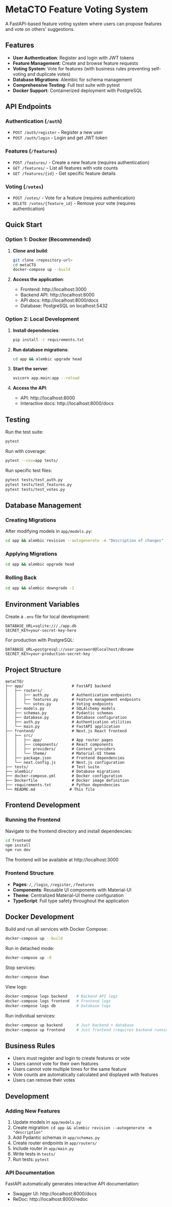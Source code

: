 # MetaCTO Feature Voting System

A FastAPI-based feature voting system where users can propose features and vote on others' suggestions.

## Features

-   **User Authentication**: Register and login with JWT tokens
-   **Feature Management**: Create and browse feature requests
-   **Voting System**: Vote for features (with business rules preventing self-voting and duplicate votes)
-   **Database Migrations**: Alembic for schema management
-   **Comprehensive Testing**: Full test suite with pytest
-   **Docker Support**: Containerized deployment with PostgreSQL

## API Endpoints

### Authentication (`/auth`)

-   `POST /auth/register` - Register a new user
-   `POST /auth/login` - Login and get JWT token

### Features (`/features`)

-   `POST /features/` - Create a new feature (requires authentication)
-   `GET /features/` - List all features with vote counts
-   `GET /features/{id}` - Get specific feature details

### Voting (`/votes`)

-   `POST /votes/` - Vote for a feature (requires authentication)
-   `DELETE /votes/{feature_id}` - Remove your vote (requires authentication)

## Quick Start

### Option 1: Docker (Recommended)

1. **Clone and build**:

    ```bash
    git clone <repository-url>
    cd metaCTO
    docker-compose up --build
    ```

2. **Access the application**:
    - Frontend: http://localhost:3000
    - Backend API: http://localhost:8000
    - API docs: http://localhost:8000/docs
    - Database: PostgreSQL on localhost:5432

### Option 2: Local Development

1. **Install dependencies**:

    ```bash
    pip install -r requirements.txt
    ```

2. **Run database migrations**:

    ```bash
    cd app && alembic upgrade head
    ```

3. **Start the server**:

    ```bash
    uvicorn app.main:app --reload
    ```

4. **Access the API**:
    - API: http://localhost:8000
    - Interactive docs: http://localhost:8000/docs

## Testing

Run the test suite:

```bash
pytest
```

Run with coverage:

```bash
pytest --cov=app tests/
```

Run specific test files:

```bash
pytest tests/test_auth.py
pytest tests/test_features.py
pytest tests/test_votes.py
```

## Database Management

### Creating Migrations

After modifying models in `app/models.py`:

```bash
cd app && alembic revision --autogenerate -m "Description of changes"
```

### Applying Migrations

```bash
cd app && alembic upgrade head
```

### Rolling Back

```bash
cd app && alembic downgrade -1
```

## Environment Variables

Create a `.env` file for local development:

```env
DATABASE_URL=sqlite:///./app.db
SECRET_KEY=your-secret-key-here
```

For production with PostgreSQL:

```env
DATABASE_URL=postgresql://user:password@localhost/dbname
SECRET_KEY=your-production-secret-key
```

## Project Structure

```
metaCTO/
├── app/                     # FastAPI backend
│   ├── routers/
│   │   ├── auth.py          # Authentication endpoints
│   │   ├── features.py      # Feature management endpoints
│   │   └── votes.py         # Voting endpoints
│   ├── models.py            # SQLAlchemy models
│   ├── schemas.py           # Pydantic schemas
│   ├── database.py          # Database configuration
│   ├── auth.py              # Authentication utilities
│   └── main.py              # FastAPI application
├── frontend/                # Next.js React frontend
│   ├── src/
│   │   ├── app/             # App router pages
│   │   ├── components/      # React components
│   │   ├── providers/       # Context providers
│   │   └── theme/           # Material-UI theme
│   ├── package.json         # Frontend dependencies
│   └── next.config.js       # Next.js configuration
├── tests/                   # Test suite
├── alembic/                 # Database migrations
├── docker-compose.yml       # Docker configuration
├── Dockerfile               # Docker image definition
├── requirements.txt         # Python dependencies
└── README.md               # This file
```

## Frontend Development

### Running the Frontend

Navigate to the frontend directory and install dependencies:
```bash
cd frontend
npm install
npm run dev
```

The frontend will be available at http://localhost:3000

### Frontend Structure

- **Pages**: `/`, `/login`, `/register`, `/features`
- **Components**: Reusable UI components with Material-UI
- **Theme**: Centralized Material-UI theme configuration
- **TypeScript**: Full type safety throughout the application

## Docker Development

Build and run all services with Docker Compose:
```bash
docker-compose up --build
```

Run in detached mode:
```bash
docker-compose up -d
```

Stop services:
```bash
docker-compose down
```

View logs:
```bash
docker-compose logs backend    # Backend API logs
docker-compose logs frontend   # Frontend logs
docker-compose logs db         # Database logs
```

Run individual services:
```bash
docker-compose up backend      # Just backend + database
docker-compose up frontend     # Just frontend (requires backend running)
```

## Business Rules

-   Users must register and login to create features or vote
-   Users cannot vote for their own features
-   Users cannot vote multiple times for the same feature
-   Vote counts are automatically calculated and displayed with features
-   Users can remove their votes

## Development

### Adding New Features

1. Update models in `app/models.py`
2. Create migration: `cd app && alembic revision --autogenerate -m "description"`
3. Add Pydantic schemas in `app/schemas.py`
4. Create router endpoints in `app/routers/`
5. Include router in `app/main.py`
6. Write tests in `tests/`
7. Run tests: `pytest`

### API Documentation

FastAPI automatically generates interactive API documentation:

-   Swagger UI: http://localhost:8000/docs
-   ReDoc: http://localhost:8000/redoc
